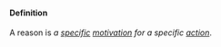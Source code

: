 #### Definition

A reason is *a [specific](https://github.com/gcassel/Modular-Organization-Terminology/blob/master/terms/specific.md) [motivation](https://github.com/gcassel/Modular-Organization-Terminology/blob/master/terms/motivate.md) for a specific [action](https://github.com/gcassel/Modular-Organization-Terminology/blob/master/terms/act.md)*.
